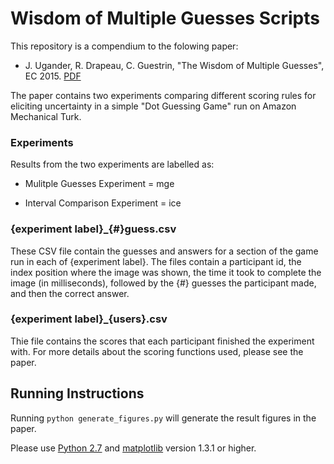 # Wisdom of Multiple Guesses Scripts

This repository is a compendium to the folowing paper:

- J. Ugander, R. Drapeau, C. Guestrin, "The Wisdom of Multiple Guesses", EC 2015. [PDF](http://www.stanford.edu/~jugander/papers/ec15-multipleguesses.pdf)

The paper contains two experiments comparing different scoring rules for eliciting uncertainty in a simple "Dot Guessing Game" run on Amazon Mechanical Turk.

### Experiments

Results from the two experiments are labelled as:

- Mulitple Guesses Experiment = mge

- Interval Comparison Experiment = ice

### {experiment label}_{#}guess.csv

These CSV file contain the guesses and answers for a section of the game run in each of {experiment label}. The files contain a participant id, the index position where the image was shown, the time it took to complete the image (in milliseconds), followed by the {#} guesses the participant made, and then the correct answer.

### {experiment label}_{users}.csv

Thie file contains the scores that each participant finished the experiment with. For more details about the scoring functions used, please see the paper.

## Running Instructions

Running `python generate_figures.py` will generate the result figures in the paper.

Please use [Python 2.7](https://www.python.org/download/releases/2.7/) and [matplotlib](http://matplotlib.org/) version 1.3.1 or higher.

